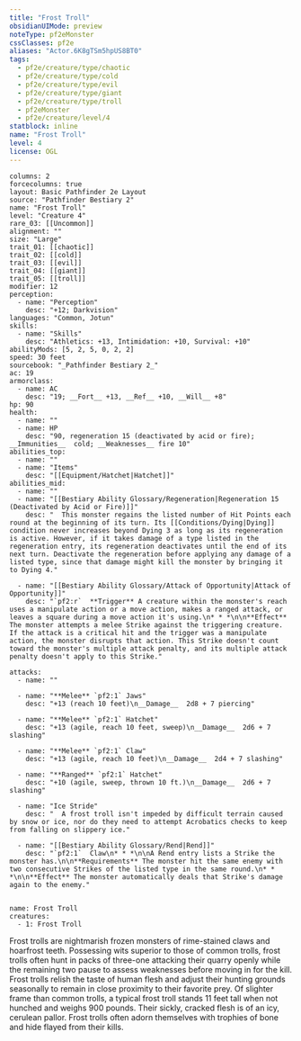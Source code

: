 ```yaml
---
title: "Frost Troll"
obsidianUIMode: preview
noteType: pf2eMonster
cssClasses: pf2e
aliases: "Actor.6K8gTSm5hpUS8BT0" 
tags:
  - pf2e/creature/type/chaotic
  - pf2e/creature/type/cold
  - pf2e/creature/type/evil
  - pf2e/creature/type/giant
  - pf2e/creature/type/troll
  - pf2eMonster
  - pf2e/creature/level/4
statblock: inline
name: "Frost Troll"
level: 4
license: OGL
---
```


```statblock
columns: 2
forcecolumns: true
layout: Basic Pathfinder 2e Layout
source: "Pathfinder Bestiary 2"
name: "Frost Troll"
level: "Creature 4"
rare_03: [[Uncommon]]
alignment: ""
size: "Large"
trait_01: [[chaotic]]
trait_02: [[cold]]
trait_03: [[evil]]
trait_04: [[giant]]
trait_05: [[troll]]
modifier: 12
perception:
  - name: "Perception"
    desc: "+12; Darkvision"
languages: "Common, Jotun"
skills:
  - name: "Skills"
    desc: "Athletics: +13, Intimidation: +10, Survival: +10"
abilityMods: [5, 2, 5, 0, 2, 2]
speed: 30 feet
sourcebook: "_Pathfinder Bestiary 2_"
ac: 19
armorclass:
  - name: AC
    desc: "19; __Fort__ +13, __Ref__ +10, __Will__ +8"
hp: 90
health:
  - name: ""
  - name: HP
    desc: "90, regeneration 15 (deactivated by acid or fire); __Immunities__  cold; __Weaknesses__ fire 10"
abilities_top:
  - name: ""
  - name: "Items"
    desc: "[[Equipment/Hatchet|Hatchet]]"
abilities_mid:
  - name: ""
  - name: "[[Bestiary Ability Glossary/Regeneration|Regeneration 15 (Deactivated by Acid or Fire)]]"
    desc: "  This monster regains the listed number of Hit Points each round at the beginning of its turn. Its [[Conditions/Dying|Dying]] condition never increases beyond Dying 3 as long as its regeneration is active. However, if it takes damage of a type listed in the regeneration entry, its regeneration deactivates until the end of its next turn. Deactivate the regeneration before applying any damage of a listed type, since that damage might kill the monster by bringing it to Dying 4."

  - name: "[[Bestiary Ability Glossary/Attack of Opportunity|Attack of Opportunity]]"
    desc: "`pf2:r`  **Trigger** A creature within the monster's reach uses a manipulate action or a move action, makes a ranged attack, or leaves a square during a move action it's using.\n* * *\n\n**Effect** The monster attempts a melee Strike against the triggering creature. If the attack is a critical hit and the trigger was a manipulate action, the monster disrupts that action. This Strike doesn't count toward the monster's multiple attack penalty, and its multiple attack penalty doesn't apply to this Strike."

attacks:
  - name: ""

  - name: "**Melee** `pf2:1` Jaws"
    desc: "+13 (reach 10 feet)\n__Damage__  2d8 + 7 piercing"

  - name: "**Melee** `pf2:1` Hatchet"
    desc: "+13 (agile, reach 10 feet, sweep)\n__Damage__  2d6 + 7 slashing"

  - name: "**Melee** `pf2:1` Claw"
    desc: "+13 (agile, reach 10 feet)\n__Damage__  2d4 + 7 slashing"

  - name: "**Ranged** `pf2:1` Hatchet"
    desc: "+10 (agile, sweep, thrown 10 ft.)\n__Damage__  2d6 + 7 slashing"

  - name: "Ice Stride"
    desc: "  A frost troll isn't impeded by difficult terrain caused by snow or ice, nor do they need to attempt Acrobatics checks to keep from falling on slippery ice."

  - name: "[[Bestiary Ability Glossary/Rend|Rend]]"
    desc: "`pf2:1`  Claw\n* * *\n\nA Rend entry lists a Strike the monster has.\n\n**Requirements** The monster hit the same enemy with two consecutive Strikes of the listed type in the same round.\n* * *\n\n**Effect** The monster automatically deals that Strike's damage again to the enemy."
 
```

```encounter-table
name: Frost Troll
creatures:
  - 1: Frost Troll
```



Frost trolls are nightmarish frozen monsters of rime-stained claws and hoarfrost teeth. Possessing wits superior to those of common trolls, frost trolls often hunt in packs of three-one attacking their quarry openly while the remaining two pause to assess weaknesses before moving in for the kill. Frost trolls relish the taste of human flesh and adjust their hunting grounds seasonally to remain in close proximity to their favorite prey. Of slighter frame than common trolls, a typical frost troll stands 11 feet tall when not hunched and weighs 900 pounds. Their sickly, cracked flesh is of an icy, cerulean pallor. Frost trolls often adorn themselves with trophies of bone and hide flayed from their kills.
